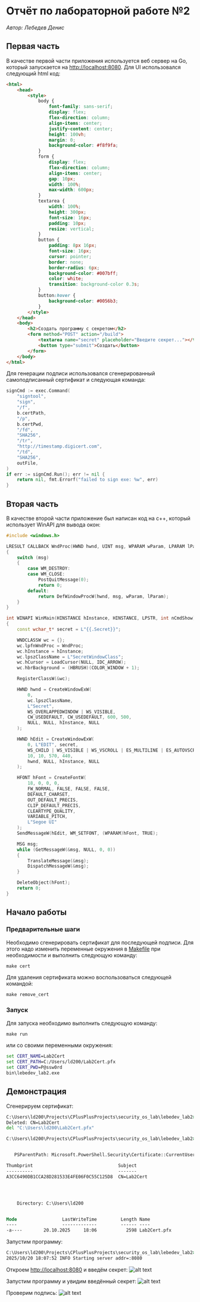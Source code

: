 # Отчёт по лабораторной работе №2

_Автор: Лебедев Денис_

## Первая часть

В качестве первой части приложения используется веб сервер на Go, который запускается на [http://localhost:8080](http://localhost:8080). Для UI использовался следующий html код:

```html
<html>
	<head>
		<style>
			body {
				font-family: sans-serif;
				display: flex;
				flex-direction: column;
				align-items: center;
				justify-content: center;
				height: 100vh;
				margin: 0;
				background-color: #f8f9fa;
			}
			form {
				display: flex;
				flex-direction: column;
				align-items: center;
				gap: 10px;
				width: 100%;
				max-width: 600px;
			}
			textarea {
				width: 100%;
				height: 300px;
				font-size: 16px;
				padding: 10px;
				resize: vertical;
			}
			button {
				padding: 8px 16px;
				font-size: 16px;
				cursor: pointer;
				border: none;
				border-radius: 6px;
				background-color: #007bff;
				color: white;
				transition: background-color 0.3s;
			}
			button:hover {
				background-color: #0056b3;
			}
		</style>
	</head>
	<body>
		<h2>Создать программу с секретом</h2>
		<form method="POST" action="/build">
			<textarea name="secret" placeholder="Введите секрет..."></textarea>
			<button type="submit">Создать</button>
		</form>
	</body>
</html>
```

Для генерации подписи использовался сгенерированный самоподписанный сертификат и следующая команда:

```go
signCmd := exec.Command(
	"signtool",
	"sign",
	"/f",
	b.certPath,
	"/p",
	b.certPwd,
	"/fd",
	"SHA256",
	"/tr",
	"http://timestamp.digicert.com",
	"/td",
	"SHA256",
	outFile,
)
if err := signCmd.Run(); err != nil {
	return nil, fmt.Errorf("failed to sign exe: %w", err)
}
```

## Вторая часть

В качестве второй части приложение был написан код на c++, который использует WinAPI для вывода окон:

```cpp
#include <windows.h>

LRESULT CALLBACK WndProc(HWND hwnd, UINT msg, WPARAM wParam, LPARAM lParam)
{
    switch (msg)
    {
        case WM_DESTROY:
        case WM_CLOSE:
            PostQuitMessage(0);
            return 0;
        default:
            return DefWindowProcW(hwnd, msg, wParam, lParam);
    }
}

int WINAPI WinMain(HINSTANCE hInstance, HINSTANCE, LPSTR, int nCmdShow)
{
    const wchar_t* secret = L"{{.Secret}}";

    WNDCLASSW wc = {};
    wc.lpfnWndProc = WndProc;
    wc.hInstance = hInstance;
    wc.lpszClassName = L"SecretWindowClass";
    wc.hCursor = LoadCursor(NULL, IDC_ARROW);
    wc.hbrBackground = (HBRUSH)(COLOR_WINDOW + 1);

    RegisterClassW(&wc);

    HWND hwnd = CreateWindowExW(
        0,
        wc.lpszClassName,
        L"Secret",
        WS_OVERLAPPEDWINDOW | WS_VISIBLE,
        CW_USEDEFAULT, CW_USEDEFAULT, 600, 500,
        NULL, NULL, hInstance, NULL
    );

    HWND hEdit = CreateWindowExW(
        0, L"EDIT", secret,
        WS_CHILD | WS_VISIBLE | WS_VSCROLL | ES_MULTILINE | ES_AUTOVSCROLL | ES_READONLY,
        10, 10, 570, 440,
        hwnd, NULL, hInstance, NULL
    );

    HFONT hFont = CreateFontW(
        18, 0, 0, 0,
        FW_NORMAL, FALSE, FALSE, FALSE,
        DEFAULT_CHARSET,
        OUT_DEFAULT_PRECIS,
        CLIP_DEFAULT_PRECIS,
        CLEARTYPE_QUALITY,
        VARIABLE_PITCH,
        L"Segoe UI"
    );
    SendMessageW(hEdit, WM_SETFONT, (WPARAM)hFont, TRUE);

    MSG msg;
    while (GetMessageW(&msg, NULL, 0, 0))
    {
        TranslateMessage(&msg);
        DispatchMessageW(&msg);
    }

    DeleteObject(hFont);
    return 0;
}
```

## Начало работы

### Предварительные шаги

Необходимо сгенерировать сертификат для последующей подписи. Для этого надо изменить переменные окружения в [Makefile](./Makefile) при необходимости и выполнить следующую команду:

```cmd
make cert
```

Для удаления сертификата можно воспользоваться следующей командой:

```cmd
make remove_cert
```

### Запуск

Для запуска необходимо выполнить следующую команду:

```cmd
make run
```

или cо своими переменными окружения:

```cmd
set CERT_NAME=Lab2Cert
set CERT_PATH=C:/Users/ld200/Lab2Cert.pfx
set CERT_PWD=P@ssw0rd
bin\lebedev_lab2.exe
```

## Демонстрация

Сгенерируем сертификат:

```cmd
C:\Users\ld200\Projects\CPlusPlusProjects\security_os_lab\lebedev_lab2>make remove_cert
Deleted: CN=Lab2Cert
del "C:\Users\ld200\Lab2Cert.pfx"

C:\Users\ld200\Projects\CPlusPlusProjects\security_os_lab\lebedev_lab2>make cert


   PSParentPath: Microsoft.PowerShell.Security\Certificate::CurrentUser\My

Thumbprint                                Subject
----------                                -------
A3CC6490DB1CCA28D281533E4FE06F0C55C125D8  CN=Lab2Cert




    Directory: C:\Users\ld200


Mode                 LastWriteTime         Length Name
----                 -------------         ------ ----
-a----        20.10.2025     18:06           2598 Lab2Cert.pfx
```

Запустим программу:

```cmd
C:\Users\ld200\Projects\CPlusPlusProjects\security_os_lab\lebedev_lab2>make run
2025/10/20 18:07:52 INFO Starting server addr=:8080
```

Откроем [http://localhost:8080](http://localhost:8080) и введём секрет:
![alt text](images/image.png)

Запустим программу и увидим введённый секрет:
![alt text](images/image-1.png)

Проверим подпись:
![alt text](images/image-2.png)
